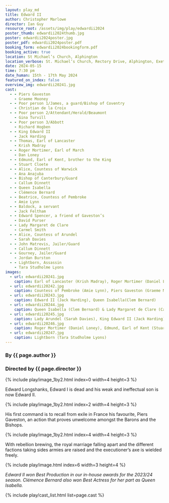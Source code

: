 ```yaml
---
layout: play_md
title: Edward II
author: Christopher Marlowe
director: Ian Guy
resource_root: /assets/img/play/edwardii2024
poster_thumb: edwardii2024thumb.jpg
poster: edwardii2024poster.jpg
poster_pdf: edwardii2024poster.pdf
booking_form: edwardii2024bookingform.pdf
booking_active: true
location: St Michael’s Church, Alphington
location_verbose: St. Michael’s Church, Rectory Drive, Alphington, Exeter, EX2 8XJ
date: 2024-05-15
time: 7:30 pm
date_human: 15th - 17th May 2024
featured_on_index: false
overview_img: edwardii20241.jpg
cast:
  - - Piers Gaveston
    - Graeme Mooney
  - - Poor person 1/James, a guard/Bishop of Coventry
    - Christian de la Croix
  - - Poor person 2/Attendant/Herald/Beaumont
    - Gina Turvill
  - - Poor person 3/Abbott
    - Richard Hogben
  - - King Edward II
    - Jack Harding
  - - Thomas, Earl of Lancaster
    - Krish Madray
  - - Roger Mortimer, Earl of March
    - Dan Loney
  - - Edmund, Earl of Kent, brother to the King
    - Stuart Cloete
  - - Alice, Countess of Warwick
    - Ana Anajuba
  - - Bishop of Canterbury/Guard
    - Callum Dinnett
  - - Queen Isabella
    - Clémence Bernard
  - - Beatrice, Countess of Pembroke
    - Amie Lynn
  - - Baldock, a servant
    - Jack Feltham
  - - Edward Spencer, a friend of Gaveston’s
    - David Purser
  - - Lady Margaret de Clare
    - Carmel Smith
  - - Alice, Countess of Arundel
    - Sarah Davies
  - - John Matrevis, Jailer/Guard
    - Callum Dinnett
  - - Gourney, Jailer/Guard
    - Jordan Burston
  - - Lightborn, Assassin
    - Tara Studholme Lyons
images:
  - url: edwardii20241.jpg
    caption: Earl of Lancaster (Krish Madray), Roger Mortimer (Daniel Loney), Earl of Kent (Stuart Cloete), Countess of Pembroke (Amie Lynn) & Countess of Warwick (Ana Anajuba)
  - url: edwardii20242.jpg
    caption: Countess of Pembroke (Amie Lynn), Piers Gaveston (Graeme Mooney), Countess of Warwick (Ana Anajuba)
  - url: edwardii20243.jpg
    caption: Edward II (Jack Harding), Queen Isabella(Clem Bernard)
  - url: edwardii20244.jpg
    caption: Queen Isabella (Clem Bernard) & Lady Margaret de Clare (Carmel Smith)
  - url: edwardii20245.jpg
    caption: Lady Arundel (Sarah Davies), King Edward II (Jack Harding) & Spencer (David Purser)
  - url: edwardii20246.jpg
    caption: Roger Mortimer (Daniel Loney), Edmund, Earl of Kent (Stuart Cloete), Queen Isabella (Clem Bernard)
  - url: edwardii20247.jpg
    caption: Lightborn (Tara Studholme Lyons)
---
```


### By {{ page.author }}
### Directed by {{ page.director }}

{% include play/image_1by2.html index=0 width=4 height=3 %}

Edward Longshanks, Edward I is dead and his weak and ineffectual son is now
Edward II.

{% include play/image_1by2.html index=2 width=4 height=3 %}

His first command is to recall from exile in France his favourite, Piers
Gaveston, an action that proves unwelcome amongst the Barons and the Bishops.

{% include play/image_1by2.html index=4 width=4 height=3 %}

With rebellion brewing, the royal marriage falling apart and the different
factions taking sides armies are raised and the executioner’s axe is wielded
freely.

{% include play/image.html index=6 width=3 height=4 %}

*Edward II won Best Production in our in-house awards for the 2023/24 season.
Clémence Bernard also won Best Actress for her part as Queen Isabella.*

{% include play/cast_list.html list=page.cast %}
